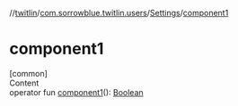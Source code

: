 //[twitlin](../../index.md)/[com.sorrowblue.twitlin.users](../index.md)/[Settings](index.md)/[component1](component1.md)



# component1  
[common]  
Content  
operator fun [component1](component1.md)(): [Boolean](https://kotlinlang.org/api/latest/jvm/stdlib/kotlin/-boolean/index.html)  



